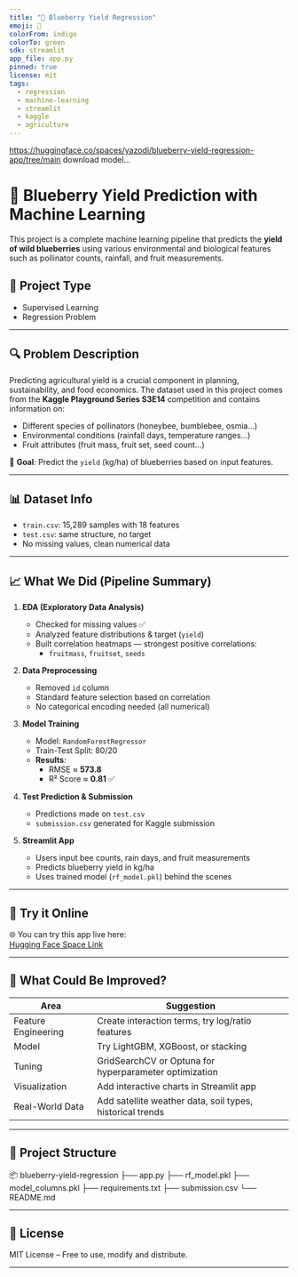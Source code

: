 ```yaml
---
title: "🍇 Blueberry Yield Regression"
emoji: 🌾
colorFrom: indigo
colorTo: green
sdk: streamlit
app_file: app.py
pinned: true
license: mit
tags:
  - regression
  - machine-learning
  - streamlit
  - kaggle
  - agriculture
---
```

https://huggingface.co/spaces/yazodi/blueberry-yield-regression-app/tree/main download model...
# 🍇 Blueberry Yield Prediction with Machine Learning

This project is a complete machine learning pipeline that predicts the **yield of wild blueberries** using various environmental and biological features such as pollinator counts, rainfall, and fruit measurements.

## 📌 Project Type

- Supervised Learning
- Regression Problem

---

## 🔍 Problem Description

Predicting agricultural yield is a crucial component in planning, sustainability, and food economics. The dataset used in this project comes from the **Kaggle Playground Series S3E14** competition and contains information on:

- Different species of pollinators (honeybee, bumblebee, osmia...)
- Environmental conditions (rainfall days, temperature ranges...)
- Fruit attributes (fruit mass, fruit set, seed count...)

🎯 **Goal**: Predict the `yield` (kg/ha) of blueberries based on input features.

---

## 📊 Dataset Info

- `train.csv`: 15,289 samples with 18 features
- `test.csv`: same structure, no target
- No missing values, clean numerical data

---

## 📈 What We Did (Pipeline Summary)

1. **EDA (Exploratory Data Analysis)**  
   - Checked for missing values ✅  
   - Analyzed feature distributions & target (`yield`)  
   - Built correlation heatmaps — strongest positive correlations:  
     - `fruitmass`, `fruitset`, `seeds`

2. **Data Preprocessing**  
   - Removed `id` column  
   - Standard feature selection based on correlation  
   - No categorical encoding needed (all numerical)

3. **Model Training**  
   - Model: `RandomForestRegressor`  
   - Train-Test Split: 80/20  
   - **Results**:  
     - RMSE ≈ **573.8**  
     - R² Score ≈ **0.81** ✅

4. **Test Prediction & Submission**  
   - Predictions made on `test.csv`  
   - `submission.csv` generated for Kaggle submission

5. **Streamlit App**  
   - Users input bee counts, rain days, and fruit measurements  
   - Predicts blueberry yield in kg/ha  
   - Uses trained model (`rf_model.pkl`) behind the scenes

---

## 🚀 Try it Online

🌐 You can try this app live here:  
[Hugging Face Space Link](https://huggingface.co/spaces/yazodi/blueberry-yield-regression-app)

---

## 🔮 What Could Be Improved?

| Area | Suggestion |
|------|------------|
| Feature Engineering | Create interaction terms, try log/ratio features |
| Model | Try LightGBM, XGBoost, or stacking |
| Tuning | GridSearchCV or Optuna for hyperparameter optimization |
| Visualization | Add interactive charts in Streamlit app |
| Real-World Data | Add satellite weather data, soil types, historical trends |

---

## 📁 Project Structure

📦 blueberry-yield-regression
├── app.py
├── rf_model.pkl
├── model_columns.pkl
├── requirements.txt
├── submission.csv
└── README.md


---

## 📜 License

MIT License – Free to use, modify and distribute.

---
